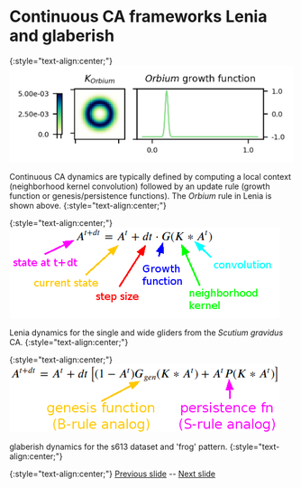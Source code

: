 # Continuous CA frameworks Lenia and glaberish

{:style="text-align:center;"}
![lenia title](https://raw.githubusercontent.com/riveSunder/yuca_docs/master/assets/glaberish/lenia_orbium.png)

Continuous CA dynamics are typically defined by computing a local context (neighborhood kernel convolution) followed by an update rule (growth function or genesis/persistence functions). The _Orbium_ rule in Lenia is shown above.
{:style="text-align:center;"}

{:style="text-align:center;"}
![lenia title](https://raw.githubusercontent.com/riveSunder/yuca_docs/master/assets/equations/lenia_annotated.png)

Lenia dynamics for the single and wide gliders from the _Scutium gravidus_ CA.
{:style="text-align:center;"}

{:style="text-align:center;"}
![lenia title](https://raw.githubusercontent.com/riveSunder/yuca_docs/master/assets/equations/glaberish_annotated.png)

glaberish dynamics for the s613 dataset and 'frog' pattern.
{:style="text-align:center;"}

{:style="text-align:center;"}
[Previous slide](https://rivesunder.github.io/yuca_docs/ss_slide_002.md) -- [Next slide](https://rivesunder.github.io/yuca_docs/ss_slide_003)
